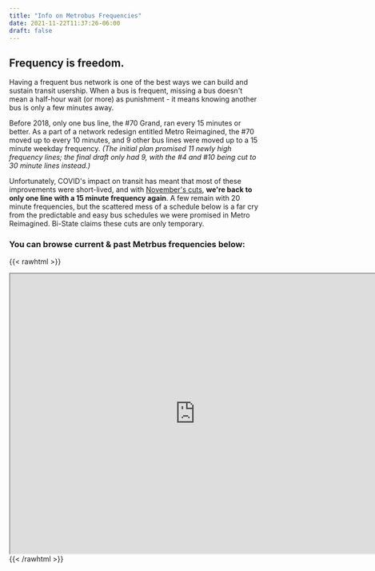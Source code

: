 ```yaml
---
title: "Info on Metrobus Frequencies"
date: 2021-11-22T11:37:26-06:00
draft: false
---
```


## Frequency is freedom.

Having a frequent bus network is one of the best ways we can build and sustain transit usership. When a bus is frequent, missing a bus doesn't mean a half-hour wait (or more) as punishment - it means knowing another bus is only a few minutes away. 

Before 2018, only one bus line, the #70 Grand, ran every 15 minutes or better. As a part of a network redesign entitled Metro Reimagined, the #70 moved up to every 10 minutes, and 9 other bus lines were moved up to a 15 minute weekday frequency. *(The initial plan promised 11 newly high frequency lines; the final draft only had 9, with the #4 and #10 being cut to 30 minute lines instead.)*

Unfortunately, COVID's impact on transit has meant that most of these improvements were short-lived, and with [November's cuts](/rider-info/november-2021-service-cuts), **we're back to only one line with a 15 minute frequency again**. A few remain with 20 minute frequencies, but the scattered mess of a schedule below is a far cry from the predictable and easy bus schedules we were promised in Metro Reimagined. Bi-State claims these cuts are only temporary.

### You can browse current & past Metrbus frequencies below:

{{< rawhtml >}}
<iframe 
    width="740"
    height="560" 
    src="https://docs.google.com/spreadsheets/d/e/2PACX-1vRqfh2lxJwX8397OXW2kWaDiB2IfJML9_6EHwdr-bR3KjyiwioEE7G4gvsjAG1ETruQmGIAxCgHtPXl/pubhtml?widget=true&amp;headers=false"></iframe>
{{< /rawhtml >}}